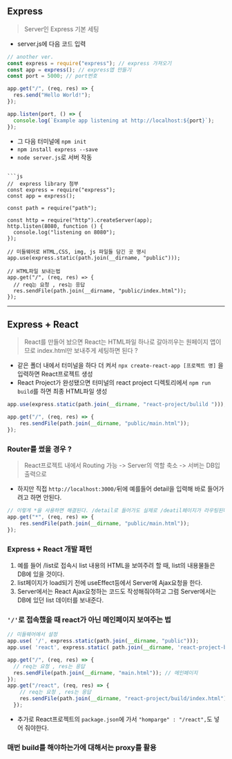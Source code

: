## Express
> Server인 Express 기본 세팅 
- server.js에 다음 코드 입력

```js
// another ver.
const express = require("express"); // express 가져오기
const app = express(); // express앱 만들기
const port = 5000; // port번호

app.get("/", (req, res) => {
  res.send("Hello World!");
});

app.listen(port, () => {
  console.log(`Example app listening at http://localhost:${port}`);
});
```
- 그 다음 터미널에 ```npm init```
- ```npm install express --save```
- ```node server.js```로 서버 작동
```

```js
//  express library 첨부
const express = require("express");  
const app = express(); 

const path = require("path");

const http = require("http").createServer(app);
http.listen(8080, function () {
  console.log("listening on 8080");
});

// 미들웨어로 HTML,CSS, img, js 파일들 담긴 곳 명시
app.use(express.static(path.join(__dirname, "public")));

// HTML파일 보내는법
app.get("/", (req, res) => {
  // req는 요청 , res는 응답
  res.sendFile(path.join(__dirname, "public/index.html"));
});
```

<hr>

## Express + React
> React를 만들어 놨으면 React는 HTML파일 하나로 갈아끼우는 원페이지 앱이므로 index.html만 보내주게 세팅하면 된다 ?
- 같은 폴더 내에서 터미널을 하다 더 켜서 ```npx create-react-app [프로젝트 명]``` 을 입력하면 React프로젝트 생성 
- React Project가 완성됐으면 터미널의 react project 디렉토리에서 ```npm run build```를 하면 최종 HTML파일 생성

```js
app.use(express.static(path.join(__dirname, "react-project/bulild ")));
```
```js
app.get("/", (req, res) => {
    res.sendFile(path.join(__dirname, "public/main.html"));
});
```
### Router를 썼을 경우 ?
> React프로젝트 내에서 Routing 가능 -> Server의 역할 축소 -> 서버는 DB입출력으로 
- 하지만 직접 ```http://localhost:3000/```뒤에 예를들어 detail을 입력해 바로 들어가려고 하면 안된다.
```js
// 이렇게 *을 사용하면 해결된다. /detail로 들어가도 실제로 /deatil페이지가 라우팅된다.
app.get("*", (req, res) => {
    res.sendFile(path.join(__dirname, "public/main.html"));
});
```
### Express + React 개발 패턴
1. 예를 들어 /list로 접속시 list 내용의 HTML을 보여주려 할 때, list의 내용물들은 DB에 있을 것이다.
2. list페이지가 load되기 전에 useEffect등에서 Server에 Ajax요청을 한다. 
3. Server에서는 React Ajax요청하는 코드도 작성해줘야하고 그럼 Server에서는 DB에 있던 list 데이터를 보내준다.

### ```'/'```로 접속했을 때 react가 아닌 메인페이지 보여주는 법 
```js
// 미들웨어에서 설정
app.use( '/', express.static(path.join(__dirname, "public")));
app.use( 'react', express.static( path.join(__dirname, 'react-project-build')))

app.get("/", (req, res) => {
  // req는 요청 , res는 응답
  res.sendFile(path.join(__dirname, "main.html")); // 메인페이지
});
app.get("/react", (req, res) => {
    // req는 요청 , res는 응답
    res.sendFile(path.join(__dirname, "react-project/build/index.html")); // 리액트 페이지
  });
```
- 추가로 React프로젝트의 ```package.json```에 가서 ```"homparge" : "/react",```도 넣어 줘야한다.

### 매번 build를 해야하는가에 대해서는 proxy를 활용
